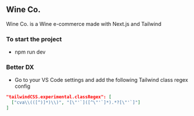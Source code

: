 ## Wine Co.

Wine Co. is a Wine e-commerce made with Next.js and Tailwind

### To start the project

- npm run dev

### Better DX

- Go to your VS Code settings and add the following Tailwind class regex config

```json
"tailwindCSS.experimental.classRegex": [
  ["cva\\(([^)]*)\\)", "[\"'`]([^\"'`]*).*?[\"'`]"]
]
```
